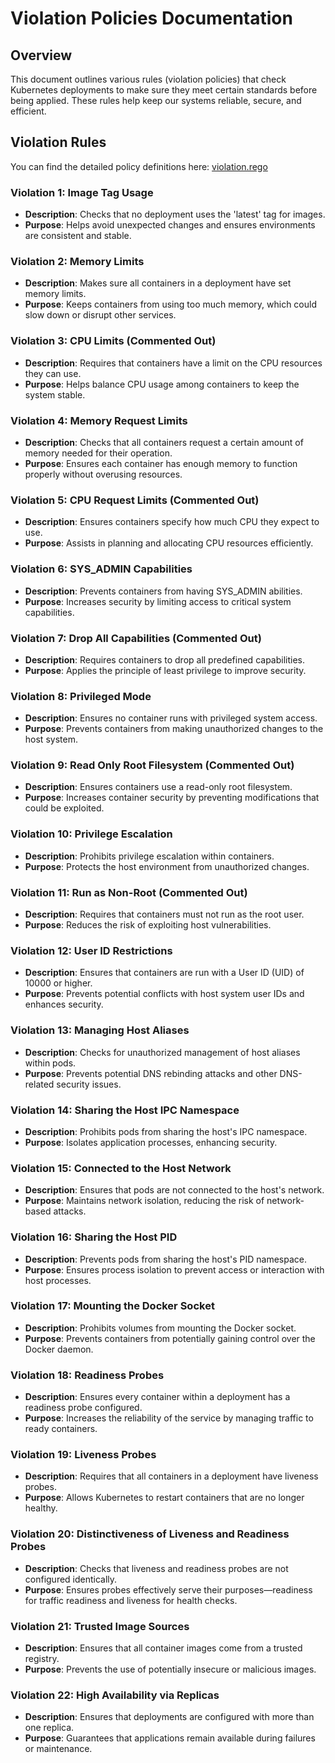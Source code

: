 # Violation Policies Documentation

## Overview

This document outlines various rules (violation policies) that check Kubernetes deployments to make sure they meet certain standards before being applied. These rules help keep our systems reliable, secure, and efficient.

## Violation Rules

You can find the detailed policy definitions here: [violation.rego](../violation/violation.rego)

### Violation 1: Image Tag Usage
- **Description**: Checks that no deployment uses the 'latest' tag for images.
- **Purpose**: Helps avoid unexpected changes and ensures environments are consistent and stable.

### Violation 2: Memory Limits
- **Description**: Makes sure all containers in a deployment have set memory limits.
- **Purpose**: Keeps containers from using too much memory, which could slow down or disrupt other services.

### Violation 3: CPU Limits (Commented Out)
- **Description**: Requires that containers have a limit on the CPU resources they can use.
- **Purpose**: Helps balance CPU usage among containers to keep the system stable.

### Violation 4: Memory Request Limits
- **Description**: Checks that all containers request a certain amount of memory needed for their operation.
- **Purpose**: Ensures each container has enough memory to function properly without overusing resources.

### Violation 5: CPU Request Limits (Commented Out)
- **Description**: Ensures containers specify how much CPU they expect to use.
- **Purpose**: Assists in planning and allocating CPU resources efficiently.

### Violation 6: SYS_ADMIN Capabilities
- **Description**: Prevents containers from having SYS_ADMIN abilities.
- **Purpose**: Increases security by limiting access to critical system capabilities.

### Violation 7: Drop All Capabilities (Commented Out)
- **Description**: Requires containers to drop all predefined capabilities.
- **Purpose**: Applies the principle of least privilege to improve security.

### Violation 8: Privileged Mode
- **Description**: Ensures no container runs with privileged system access.
- **Purpose**: Prevents containers from making unauthorized changes to the host system.

### Violation 9: Read Only Root Filesystem (Commented Out)
- **Description**: Ensures containers use a read-only root filesystem.
- **Purpose**: Increases container security by preventing modifications that could be exploited.

### Violation 10: Privilege Escalation
- **Description**: Prohibits privilege escalation within containers.
- **Purpose**: Protects the host environment from unauthorized changes.

### Violation 11: Run as Non-Root (Commented Out)
- **Description**: Requires that containers must not run as the root user.
- **Purpose**: Reduces the risk of exploiting host vulnerabilities.

### Violation 12: User ID Restrictions
- **Description**: Ensures that containers are run with a User ID (UID) of 10000 or higher.
- **Purpose**: Prevents potential conflicts with host system user IDs and enhances security.

### Violation 13: Managing Host Aliases
- **Description**: Checks for unauthorized management of host aliases within pods.
- **Purpose**: Prevents potential DNS rebinding attacks and other DNS-related security issues.

### Violation 14: Sharing the Host IPC Namespace
- **Description**: Prohibits pods from sharing the host's IPC namespace.
- **Purpose**: Isolates application processes, enhancing security.

### Violation 15: Connected to the Host Network
- **Description**: Ensures that pods are not connected to the host's network.
- **Purpose**: Maintains network isolation, reducing the risk of network-based attacks.

### Violation 16: Sharing the Host PID
- **Description**: Prevents pods from sharing the host's PID namespace.
- **Purpose**: Ensures process isolation to prevent access or interaction with host processes.

### Violation 17: Mounting the Docker Socket
- **Description**: Prohibits volumes from mounting the Docker socket.
- **Purpose**: Prevents containers from potentially gaining control over the Docker daemon.

### Violation 18: Readiness Probes
- **Description**: Ensures every container within a deployment has a readiness probe configured.
- **Purpose**: Increases the reliability of the service by managing traffic to ready containers.

### Violation 19: Liveness Probes
- **Description**: Requires that all containers in a deployment have liveness probes.
- **Purpose**: Allows Kubernetes to restart containers that are no longer healthy.

### Violation 20: Distinctiveness of Liveness and Readiness Probes
- **Description**: Checks that liveness and readiness probes are not configured identically.
- **Purpose**: Ensures probes effectively serve their purposes—readiness for traffic readiness and liveness for health checks.

### Violation 21: Trusted Image Sources
- **Description**: Ensures that all container images come from a trusted registry.
- **Purpose**: Prevents the use of potentially insecure or malicious images.

### Violation 22: High Availability via Replicas
- **Description**: Ensures that deployments are configured with more than one replica.
- **Purpose**: Guarantees that applications remain available during failures or maintenance.


